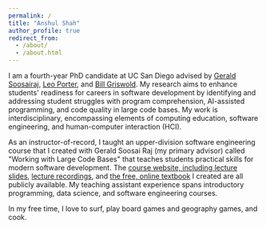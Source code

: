 ```yaml
---
permalink: /
title: "Anshul Shah"
author_profile: true
redirect_from: 
  - /about/
  - /about.html
---
```


I am a fourth-year PhD candidate at UC San Diego advised by [Gerald Soosairaj](https://geraldsoosairaj.github.io/), [Leo Porter](https://leoporter.ucsd.edu/), and [Bill Griswold](https://cseweb.ucsd.edu/~wgg/). My research aims to enhance students' readiness for careers in software development by identifying and addressing student struggles with program comprehension, AI-assisted programming, and code quality in large code bases. My work is interdisciplinary, encompassing elements of computing education, software engineering, and human-computer interaction (HCI).

As an instructor-of-record, I taught an upper-division software engineering course that I created with Gerald Soosai Raj (my primary advisor) called "Working with Large Code Bases" that teaches students practical skills for modern software development. The [course website, including lecture slides](https://cse190largecodebases.github.io/sp24/), [lecture recordings](https://youtube.com/playlist?list=PLwefIyb96bAMPAcALGQQcTKhz7w0FsIL8&si=Ji-dwfHkjJC5mlTU), and [the free, online textbook](https://stepik.org/course/178674/syllabus) I created are all publicly available. My teaching assistant experience spans introductory programming, data science, and software engineering courses. 

In my free time, I love to surf, play board games and geography games, and cook. 
